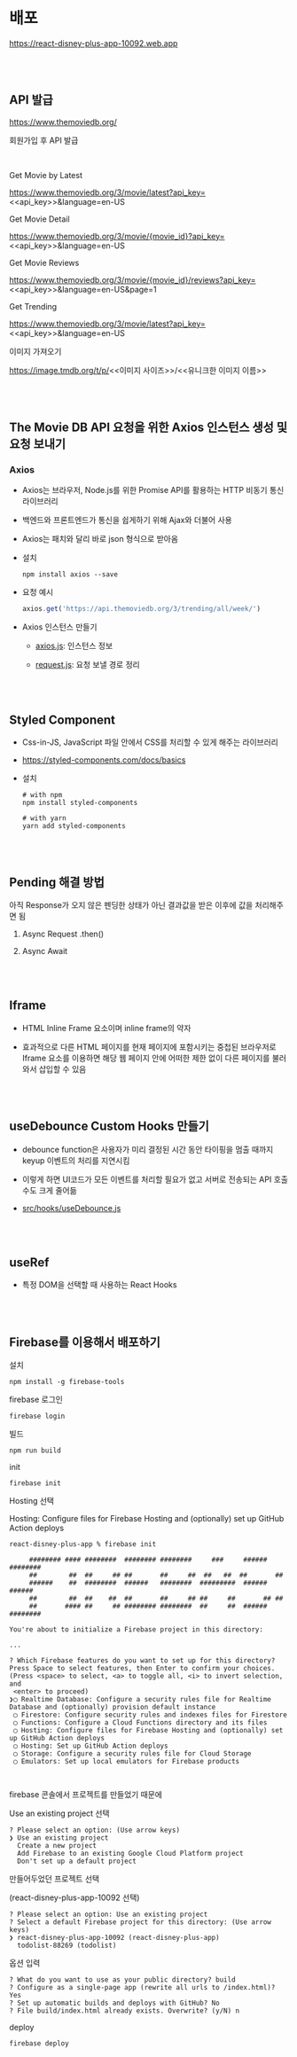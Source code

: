 # 배포

https://react-disney-plus-app-10092.web.app

<br><br>


## API 발급
https://www.themoviedb.org/ 

회원가입 후 API 발급

<br>

Get Movie by Latest

https://www.themoviedb.org/3/movie/latest?api_key=<<api_key>>&language=en-US

Get Movie Detail

https://www.themoviedb.org/3/movie/{movie_id}?api_key=<<api_key>>&language=en-US

Get Movie Reviews

https://www.themoviedb.org/3/movie/{movie_id}/reviews?api_key=<<api_key>>&language=en-US&page=1

Get Trending

https://www.themoviedb.org/3/movie/latest?api_key=<<api_key>>&language=en-US

이미지 가져오기

https://image.tmdb.org/t/p/<<이미지 사이즈>>/<<유니크한 이미지 이름>>

<br><br>

## The Movie DB API 요청을 위한 Axios 인스턴스 생성 및 요청 보내기

### Axios

- Axios는 브라우저, Node.js를 위한 Promise API를 활용하는 HTTP 비동기 통신 라이브러리

- 백엔드와 프론트엔드가 통신을 쉽게하기 위해 Ajax와 더불어 사용

- Axios는 패치와 달리 바로 json 형식으로 받아옴

- 설치
  ```terminal
  npm install axios --save
  ```

- 요청 예시
  ```javascript
  axios.get('https://api.themoviedb.org/3/trending/all/week/')
  ```

- Axios 인스턴스 만들기
    
    - <a href='https://github.com/hwadong119/react-disney-plus-app/blob/main/src/api/axios.js'>axios.js</a>: 인스턴스 정보

    - <a href='https://github.com/hwadong119/react-disney-plus-app/blob/main/src/api/request.js'>request.js</a>: 요청 보낼 경로 정리

<br><br>

## Styled Component 

- Css-in-JS, JavaScript 파일 안에서 CSS를 처리할 수 있게 해주는 라이브러리
- https://styled-components.com/docs/basics
- 설치

  ```terminal
  # with npm
  npm install styled-components

  # with yarn
  yarn add styled-components
  ```

<br><br>

## Pending 해결 방법

아직 Response가 오지 않은 펜딩한 상태가 아닌 결과값을 받은 이후에 값을 처리해주면 됨

1. Async Request 
  .then()

2. Async Await

<br><br>

## Iframe

- HTML Inline Frame 요소이며 inline frame의 약자

- 효과적으로 다른 HTML 페이지를 현재 페이지에 포함시키는 중첩된 브라우저로 Iframe 요소를 이용하면 해당 웹 페이지 안에 어떠한 제한 없이 다른 페이지를 불러와서 삽입할 수 있음

<br><br>

## useDebounce Custom Hooks 만들기

- debounce function은 사용자가 미리 결정된 시간 동안 타이핑을 멈출 때까지 keyup 이벤트의 처리를 지연시킴

- 이렇게 하면 UI코드가 모든 이벤트를 처리할 필요가 없고 서버로 전송되는 API 호출 수도 크게 줄어듦

- <a href='https://github.com/hwadong119/react-disney-plus-app/blob/main/src/hooks/useDebounce.js'>src/hooks/useDebounce.js</a>

<br><br>

## useRef

- 특정 DOM을 선택할 때 사용하는 React Hooks


<br><br>

## Firebase를 이용해서 배포하기

설치

```terminal
npm install -g firebase-tools
```

firebase 로그인

```terminal
firebase login
```

빌드

```terminal
npm run build
```

init

```terminal
firebase init
```

Hosting 선택

Hosting: Configure files for Firebase Hosting and (optionally) set up GitHub Action deploys

```terminal
react-disney-plus-app % firebase init

     ######## #### ########  ######## ########     ###     ######  ########
     ##        ##  ##     ## ##       ##     ##  ##   ##  ##       ##
     ######    ##  ########  ######   ########  #########  ######  ######
     ##        ##  ##    ##  ##       ##     ## ##     ##       ## ##
     ##       #### ##     ## ######## ########  ##     ##  ######  ########

You're about to initialize a Firebase project in this directory:

...

? Which Firebase features do you want to set up for this directory? Press Space to select features, then Enter to confirm your choices. (Press <space> to select, <a> to toggle all, <i> to invert selection, and
 <enter> to proceed)
❯◯ Realtime Database: Configure a security rules file for Realtime Database and (optionally) provision default instance
 ◯ Firestore: Configure security rules and indexes files for Firestore
 ◯ Functions: Configure a Cloud Functions directory and its files
 ◯ Hosting: Configure files for Firebase Hosting and (optionally) set up GitHub Action deploys
 ◯ Hosting: Set up GitHub Action deploys
 ◯ Storage: Configure a security rules file for Cloud Storage
 ◯ Emulators: Set up local emulators for Firebase products

  
```

firebase 콘솔에서 프로젝트를 만들었기 때문에

Use an existing project 선택

```terminal
? Please select an option: (Use arrow keys)
❯ Use an existing project 
  Create a new project 
  Add Firebase to an existing Google Cloud Platform project 
  Don't set up a default project 
```

만들어두었던 프로젝트 선택

(react-disney-plus-app-10092 선택)

```terminal
? Please select an option: Use an existing project
? Select a default Firebase project for this directory: (Use arrow keys)
❯ react-disney-plus-app-10092 (react-disney-plus-app) 
  todolist-88269 (todolist) 
```

옵션 입력

```terminal
? What do you want to use as your public directory? build
? Configure as a single-page app (rewrite all urls to /index.html)? Yes
? Set up automatic builds and deploys with GitHub? No
? File build/index.html already exists. Overwrite? (y/N) n
```

deploy
```terminal
firebase deploy
```